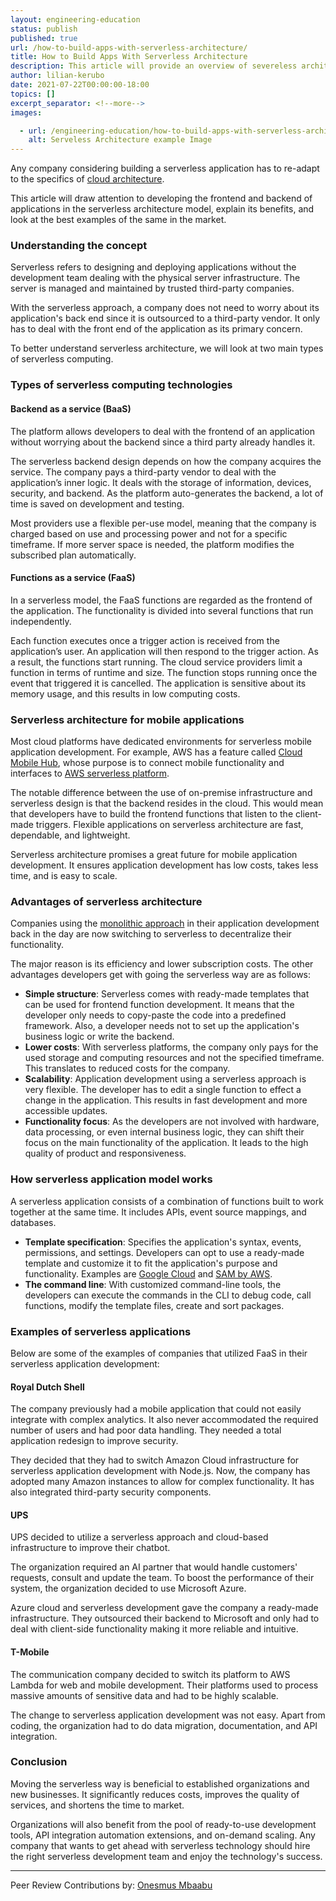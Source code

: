 ```yaml
---
layout: engineering-education
status: publish
published: true
url: /how-to-build-apps-with-serverless-architecture/
title: How to Build Apps With Serverless Architecture
description: This article will provide an overview of severeless architecture and explain how it can be used in application development. It will also explain its advantages and provide examples of some popular serverless applications. 
author: lilian-kerubo
date: 2021-07-22T00:00:00-18:00
topics: []
excerpt_separator: <!--more-->
images:

  - url: /engineering-education/how-to-build-apps-with-serverless-architecture/hero.jpg
    alt: Serveless Architecture example Image
---
```

Any company considering building a serverless application has to re-adapt to the specifics of [cloud architecture](https://www.hcltech.com/technology-qa/what-is-cloud-architecture).
<!--more-->
This article will draw attention to developing the frontend and backend of applications in the serverless architecture model, explain its benefits, and look at the best examples of the same in the market.

### Understanding the concept
Serverless refers to designing and deploying applications without the development team dealing with the physical server infrastructure. The server is managed and maintained by trusted third-party companies.

With the serverless approach, a company does not need to worry about its application's back end since it is outsourced to a third-party vendor. It only has to deal with the front end of the application as its primary concern.

To better understand serverless architecture, we will look at two main types of serverless computing.

### Types of serverless computing technologies
#### Backend as a service (BaaS)
The platform allows developers to deal with the frontend of an application without worrying about the backend since a third party already handles it.

The serverless backend design depends on how the company acquires the service. The company pays a third-party vendor to deal with the application’s inner logic. It deals with the storage of information, devices, security, and backend. As the platform auto-generates the backend, a lot of time is saved on development and testing.

Most providers use a flexible per-use model, meaning that the company is charged based on use and processing power and not for a specific timeframe. If more server space is needed, the platform modifies the subscribed plan automatically.

#### Functions as a service (FaaS)
In a serverless model, the FaaS functions are regarded as the frontend of the application. The functionality is divided into several functions that run independently.

Each function executes once a trigger action is received from the application’s user. An application will then respond to the trigger action. As a result, the functions start running. The cloud service providers limit a function in terms of runtime and size. The function stops running once the event that triggered it is cancelled. The application is sensitive about its memory usage, and this results in low computing costs.

### Serverless architecture for mobile applications
Most cloud platforms have dedicated environments for serverless mobile application development. For example, AWS has a feature called [Cloud Mobile Hub](https://aws.amazon.com/ru/blogs/compute/build-serverless-applications-in-aws-mobile-hub/), whose purpose is to connect mobile functionality and interfaces to [AWS serverless platform](https://aws.amazon.com/serverless/).

The notable difference between the use of on-premise infrastructure and serverless design is that the backend resides in the cloud. This would mean that developers have to build the frontend functions that listen to the client-made triggers. Flexible applications on serverless architecture are fast, dependable, and lightweight.

Serverless architecture promises a great future for mobile application development. It ensures application development has low costs, takes less time, and is easy to scale.

### Advantages of serverless architecture
Companies using the [monolithic approach](https://medium.com/koderlabs/introduction-to-monolithic-architecture-and-microservices-architecture) in their application development back in the day are now switching to serverless to decentralize their functionality.

The major reason is its efficiency and lower subscription costs. The other advantages developers get with going the serverless way are as follows:

- **Simple structure**: Serverless comes with ready-made templates that can be used for frontend function development. It means that the developer only needs to copy-paste the code into a predefined framework. Also, a developer needs not to set up the application's business logic or write the backend.
- **Lower costs**: With serverless platforms, the company only pays for the used storage and computing resources and not the specified timeframe. This translates to reduced costs for the company.
- **Scalability**: Application development using a serverless approach is very flexible. The developer has to edit a single function to effect a change in the application. This results in fast development and more accessible updates.
- **Functionality focus**: As the developers are not involved with hardware, data processing, or even internal business logic, they can shift their focus on the main functionality of the application. It leads to the high quality of product and responsiveness.

### How serverless application model works
A serverless application consists of a combination of functions built to work together at the same time. It includes APIs, event source mappings, and databases.

- **Template specification**: Specifies the application's syntax, events, permissions, and settings. Developers can opt to use a ready-made template and customize it to fit the application's purpose and functionality. Examples are [Google Cloud](https://cloud.google.com/serverless) and [SAM by AWS](https://docs.aws.amazon.com/serverless-application-model/latest/developerguide/sam-specification.html).
- **The command line**: With customized command-line tools, the developers can execute the commands in the CLI to debug code, call functions, modify the template files, create and sort packages.

### Examples of serverless applications
Below are some of the examples of companies that utilized FaaS in their serverless application development:

#### Royal Dutch Shell
The company previously had a mobile application that could not easily integrate with complex analytics. It also never accommodated the required number of users and had poor data handling. They needed a total application redesign to improve security.

They decided that they had to switch Amazon Cloud infrastructure for serverless application development with Node.js. Now, the company has adopted many Amazon instances to allow for complex functionality. It has also integrated third-party security components.

#### UPS
UPS decided to utilize a serverless approach and cloud-based infrastructure to improve their chatbot.

The organization required an AI partner that would handle customers' requests, consult and update the team. To boost the performance of their system, the organization decided to use Microsoft Azure.

Azure cloud and serverless development gave the company a ready-made infrastructure. They outsourced their backend to Microsoft and only had to deal with client-side functionality making it more reliable and intuitive.

#### T-Mobile
The communication company decided to switch its platform to AWS Lambda for web and mobile development. Their platforms used to process massive amounts of sensitive data and had to be highly scalable.

The change to serverless application development was not easy. Apart from coding, the organization had to do data migration, documentation, and API integration.

### Conclusion
Moving the serverless way is beneficial to established organizations and new businesses. It significantly reduces costs, improves the quality of services, and shortens the time to market.

Organizations will also benefit from the pool of ready-to-use development tools, API integration automation extensions, and on-demand scaling. Any company that wants to get ahead with serverless technology should hire the right serverless development team and enjoy the technology's success.

---
Peer Review Contributions by: [Onesmus Mbaabu](/engineering-education/authors/onesmus-mbaabu/)
